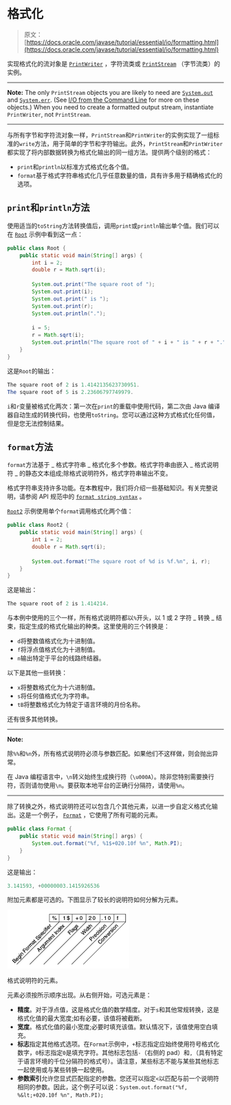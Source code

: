 # 格式化

> 原文： [https://docs.oracle.com/javase/tutorial/essential/io/formatting.html](https://docs.oracle.com/javase/tutorial/essential/io/formatting.html)

实现格式化的流对象是 [`PrintWriter`](https://docs.oracle.com/javase/8/docs/api/java/io/PrintWriter.html) ，字符流类或 [`PrintStream`](https://docs.oracle.com/javase/8/docs/api/java/io/PrintStream.html) （字节流类）的实例。

* * *

**Note:** The only `PrintStream` objects you are likely to need are [`System.out`](https://docs.oracle.com/javase/8/docs/api/java/lang/System.html#out) and [`System.err`](https://docs.oracle.com/javase/8/docs/api/java/lang/System.html#err). (See [I/O from the Command Line](cl.html) for more on these objects.) When you need to create a formatted output stream, instantiate `PrintWriter`, not `PrintStream`.

* * *

与所有字节和字符流对象一样，`PrintStream`和`PrintWriter`的实例实现了一组标准的`write`方法，用于简单的字节和字符输出。此外，`PrintStream`和`PrintWriter`都实现了将内部数据转换为格式化输出的同一组方法。提供两个级别的格式：

*   `print`和`println`以标准方式格式化各个值。
*   `format`基于格式字符串格式化几乎任意数量的值，具有许多用于精确格式化的选项。

## `print`和`println`方法

使用适当的`toString`方法转换值后，调用`print`或`println`输出单个值。我们可以在 [`Root`](examples/Root.java) 示例中看到这一点：

```java
public class Root {
    public static void main(String[] args) {
        int i = 2;
        double r = Math.sqrt(i);

        System.out.print("The square root of ");
        System.out.print(i);
        System.out.print(" is ");
        System.out.print(r);
        System.out.println(".");

        i = 5;
        r = Math.sqrt(i);
        System.out.println("The square root of " + i + " is " + r + ".");
    }
}

```

这是`Root`的输出：

```java
The square root of 2 is 1.4142135623730951.
The square root of 5 is 2.23606797749979.

```

`i`和`r`变量被格式化两次：第一次在`print`的重载中使用代码，第二次由 Java 编译器自动生成的转换代码，也使用`toString`。您可以通过这种方式格式化任何值，但是您无法控制结果。

## `format`方法

`format`方法基于 _ 格式字符串 _ 格式化多个参数。格式字符串由嵌入 _ 格式说明符 _ 的静态文本组成;除格式说明符外，格式字符串输出不变。

格式字符串支持许多功能。在本教程中，我们将介绍一些基础知识。有关完整说明，请参阅 API 规范中的 [`format string syntax`](https://docs.oracle.com/javase/8/docs/api/java/util/Formatter.html#syntax) 。

[`Root2`](examples/Root2.java) 示例使用单个`format`调用格式化两个值：

```java
public class Root2 {
    public static void main(String[] args) {
        int i = 2;
        double r = Math.sqrt(i);

        System.out.format("The square root of %d is %f.%n", i, r);
    }
}

```

这是输出：

```java
The square root of 2 is 1.414214.

```

与本例中使用的三个一样，所有格式说明符都以`%`开头，以 1 或 2 字符 _ 转换 _ 结束，指定生成的格式化输出的种类。这里使用的三个转换是：

*   `d`将整数值格式化为十进制值。
*   `f`将浮点值格式化为十进制值。
*   `n`输出特定于平台的线路终结器。

以下是其他一些转换：

*   `x`将整数格式化为十六进制值。
*   `s`将任何值格式化为字符串。
*   `tB`将整数格式化为特定于语言环境的月份名称。

还有很多其他转换。

* * *

**Note:** 

除`%%`和`%n`外，所有格式说明符必须与参数匹配。如果他们不这样做，则会抛出异常。

在 Java 编程语言中，`\n`转义始终生成换行符（`\u000A`）。除非您特别需要换行符，否则请勿使用`\n`。要获取本地平台的正确行分隔符，请使用`%n`。

* * *

除了转换之外，格式说明符还可以包含几个其他元素，以进一步自定义格式化输出。这是一个例子， [`Format`](examples/Format.java) ，它使用了所有可能的元素。

```java
public class Format {
    public static void main(String[] args) {
        System.out.format("%f, %1$+020.10f %n", Math.PI);
    }
}

```

这是输出：

```java
3.141593, +00000003.1415926536

```

附加元素都是可选的。下图显示了较长的说明符如何分解为元素。

![Elements of a format specifier](img/e81802b1b525a38f572976fabc86016b.jpg)

格式说明符的元素。



元素必须按所示顺序出现。从右侧开始，可选元素是：

*   **精度**。对于浮点值，这是格式化值的数学精度。对于`s`和其他常规转换，这是格式化值的最大宽度;如有必要，该值将被截断。
*   **宽度**。格式化值的最小宽度;必要时填充该值。默认情况下，该值使用空白填充。
*   **标志**指定其他格式选项。在`Format`示例中，`+`标志指定应始终使用符号格式化数字，`0`标志指定`0`是填充字符。其他标志包括`-`（右侧的 pad）和`,`（具有特定于语言环境的千位分隔符的格式号）。请注意，某些标志不能与某些其他标志一起使用或与某些转换一起使用。
*   **参数索引**允许您显式匹配指定的参数。您还可以指定`<`以匹配与前一个说明符相同的参数。因此，这个例子可以说：`System.out.format("%f, %&lt;+020.10f %n", Math.PI);`